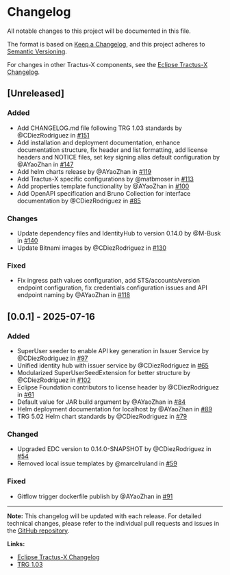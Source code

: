 # Changelog

All notable changes to this project will be documented in this file.

The format is based on [Keep a Changelog](https://keepachangelog.com/en/1.0.0/),
and this project adheres to [Semantic Versioning](https://semver.org/spec/v2.0.0.html).

For changes in other Tractus-X components, see the [Eclipse Tractus-X Changelog](https://eclipse-tractusx.github.io/changelog).

## [Unreleased]

### Added

- Add CHANGELOG.md file following TRG 1.03 standards by @CDiezRodriguez in [#151](https://github.com/eclipse-tractusx/tractusx-identityhub/pull/151)
- Add installation and deployment documentation, enhance documentation structure, fix header and list formatting, add license headers and NOTICE files, set key signing alias default configuration by @AYaoZhan in [#147](https://github.com/eclipse-tractusx/tractusx-identityhub/pull/147)
- Add helm charts release by @AYaoZhan in [#119](https://github.com/eclipse-tractusx/tractusx-identityhub/pull/119)
- Add Tractus-X specific configurations by @matbmoser in [#113](https://github.com/eclipse-tractusx/tractusx-identityhub/pull/113)
- Add properties template functionality by @AYaoZhan in [#100](https://github.com/eclipse-tractusx/tractusx-identityhub/pull/100)
- Add OpenAPI specification and Bruno Collection for interface documentation by @CDiezRodriguez in [#85](https://github.com/eclipse-tractusx/tractusx-identityhub/pull/85)

### Changes

- Update dependency files and IdentityHub to version 0.14.0 by @M-Busk in [#140](https://github.com/eclipse-tractusx/tractusx-identityhub/pull/140)
- Update Bitnami images by @CDiezRodriguez in [#130](https://github.com/eclipse-tractusx/tractusx-identityhub/pull/130)

### Fixed

- Fix ingress path values configuration, add STS/accounts/version endpoint configuration, fix credentials configuration issues and API endpoint naming by @AYaoZhan in [#118](https://github.com/eclipse-tractusx/tractusx-identityhub/pull/118)

## [0.0.1] - 2025-07-16

### Added

- SuperUser seeder to enable API key generation in Issuer Service by @CDiezRodriguez in [#97](https://github.com/eclipse-tractusx/tractusx-identityhub/pull/97)
- Unified identity hub with issuer service by @CDiezRodriguez in [#65](https://github.com/eclipse-tractusx/tractusx-identityhub/pull/65)
- Modularized SuperUserSeedExtension for better structure by @CDiezRodriguez in [#102](https://github.com/eclipse-tractusx/tractusx-identityhub/pull/102)
- Eclipse Foundation contributors to license header by @CDiezRodriguez in [#61](https://github.com/eclipse-tractusx/tractusx-identityhub/pull/61)
- Default value for JAR build argument by @AYaoZhan in [#84](https://github.com/eclipse-tractusx/tractusx-identityhub/pull/84)
- Helm deployment documentation for localhost by @AYaoZhan in [#89](https://github.com/eclipse-tractusx/tractusx-identityhub/pull/89)
- TRG 5.02 Helm chart standards by @CDiezRodriguez in [#79](https://github.com/eclipse-tractusx/tractusx-identityhub/pull/79)

### Changed

- Upgraded EDC version to 0.14.0-SNAPSHOT by @CDiezRodriguez in [#54](https://github.com/eclipse-tractusx/tractusx-identityhub/pull/54)
- Removed local issue templates by @marcelruland in [#59](https://github.com/eclipse-tractusx/tractusx-identityhub/pull/59)

### Fixed

- Gitflow trigger dockerfile publish by @AYaoZhan in [#91](https://github.com/eclipse-tractusx/tractusx-identityhub/pull/91)

---

**Note:** This changelog will be updated with each release. For detailed technical changes, please refer to the individual pull requests and issues in the [GitHub repository](https://github.com/eclipse-tractusx/tractusx-identityhub).

**Links:**

- [Eclipse Tractus-X Changelog](https://github.com/eclipse-tractusx/tractus-x-release/blob/main/CHANGELOG.md)
- [TRG 1.03](https://eclipse-tractusx.github.io/docs/release/trg-1/trg-1-3)
